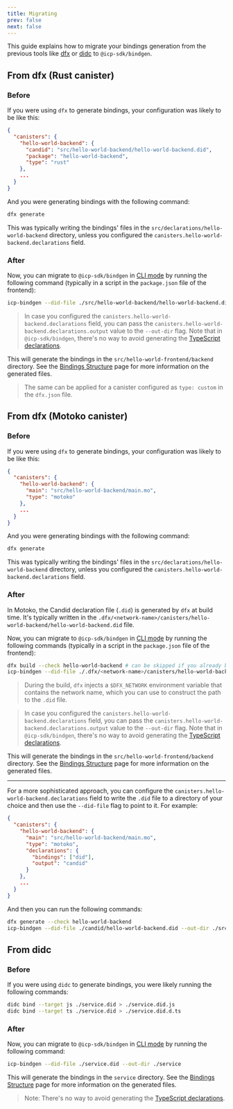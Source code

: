 ```yaml
---
title: Migrating
prev: false
next: false
---
```


This guide explains how to migrate your bindings generation from the previous tools like [dfx](https://internetcomputer.org/docs/building-apps/developer-tools/dfx/) or [didc](https://internetcomputer.org/docs/building-apps/interact-with-canisters/candid/candid-tools#didc) to `@icp-sdk/bindgen`.

## From dfx (Rust canister)

### Before

If you were using `dfx` to generate bindings, your configuration was likely to be like this:

```json title="dfx.json"
{
  "canisters": {
    "hello-world-backend": {
      "candid": "src/hello-world-backend/hello-world-backend.did",
      "package": "hello-world-backend",
      "type": "rust"
    },
    ...
  }
}
```

And you were generating bindings with the following command:

```bash
dfx generate
```

This was typically writing the bindings' files in the `src/declarations/hello-world-backend` directory, unless you configured the `canisters.hello-world-backend.declarations` field.

### After

Now, you can migrate to `@icp-sdk/bindgen` in [CLI mode](./cli) by running the following command (typically in a script in the `package.json` file of the frontend):

```bash
icp-bindgen --did-file ./src/hello-world-backend/hello-world-backend.did --out-dir ./src/hello-world-frontend/backend
```

> In case you configured the `canisters.hello-world-backend.declarations` field, you can pass the `canisters.hello-world-backend.declarations.output` value to the `--out-dir` flag. Note that in `@icp-sdk/bindgen`, there's no way to avoid generating the [TypeScript declarations](./structure#declarationsservice-namediddts).

This will generate the bindings in the `src/hello-world-frontend/backend` directory. See the [Bindings Structure](./structure) page for more information on the generated files.

> The same can be applied for a canister configured as `type: custom` in the `dfx.json` file.

## From dfx (Motoko canister)

### Before

If you were using `dfx` to generate bindings, your configuration was likely to be like this:

```json title="dfx.json"
{
  "canisters": {
    "hello-world-backend": {
      "main": "src/hello-world-backend/main.mo",
      "type": "motoko"
    },
    ...
  }
}
```

And you were generating bindings with the following command:

```bash
dfx generate
```

This was typically writing the bindings' files in the `src/declarations/hello-world-backend` directory, unless you configured the `canisters.hello-world-backend.declarations` field.

### After

In Motoko, the Candid declaration file (`.did`) is generated by `dfx` at build time. It's typically written in the `.dfx/<network-name>/canisters/hello-world-backend/hello-world-backend.did` file.

Now, you can migrate to `@icp-sdk/bindgen` in [CLI mode](./cli) by running the following commands (typically in a script in the `package.json` file of the frontend):

```bash
dfx build --check hello-world-backend # can be skipped if you already built the canister
icp-bindgen --did-file ./.dfx/<network-name>/canisters/hello-world-backend/hello-world-backend.did --out-dir ./src/hello-world-frontend/backend
```

> During the build, `dfx` injects a `$DFX_NETWORK` environment variable that contains the network name, which you can use to construct the path to the `.did` file.

> In case you configured the `canisters.hello-world-backend.declarations` field, you can pass the `canisters.hello-world-backend.declarations.output` value to the `--out-dir` flag. Note that in `@icp-sdk/bindgen`, there's no way to avoid generating the [TypeScript declarations](./structure#declarationsservice-namediddts).

This will generate the bindings in the `src/hello-world-frontend/backend` directory. See the [Bindings Structure](./structure) page for more information on the generated files.

---

For a more sophisticated approach, you can configure the `canisters.hello-world-backend.declarations` field to write the `.did` file to a directory of your choice and then use the `--did-file` flag to point to it. For example:

```json title="dfx.json"
{
  "canisters": {
    "hello-world-backend": {
      "main": "src/hello-world-backend/main.mo",
      "type": "motoko",
      "declarations": {
        "bindings": ["did"],
        "output": "candid"
      }
    },
    ...
  }
}
```

And then you can run the following commands:

```bash
dfx generate --check hello-world-backend
icp-bindgen --did-file ./candid/hello-world-backend.did --out-dir ./src/hello-world-frontend/backend
```

## From didc

### Before

If you were using `didc` to generate bindings, you were likely running the following commands:

```bash
didc bind --target js ./service.did > ./service.did.js
didc bind --target ts ./service.did > ./service.did.d.ts
```

### After

Now, you can migrate to `@icp-sdk/bindgen` in [CLI mode](./cli) by running the following command:

```bash
icp-bindgen --did-file ./service.did --out-dir ./service
```

This will generate the bindings in the `service` directory. See the [Bindings Structure](./structure) page for more information on the generated files.

> Note: There's no way to avoid generating the [TypeScript declarations](./structure#declarationsservice-namediddts).
